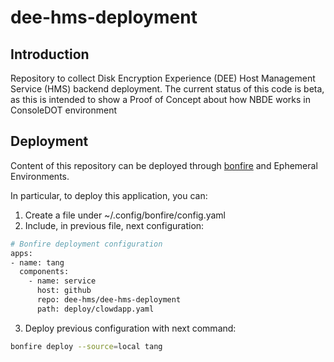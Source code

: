 # dee-hms-deployment

## Introduction
Repository to collect Disk Encryption Experience (DEE) Host Management Service (HMS) backend deployment. The current status of this code is beta, as this is intended to show a Proof of Concept about how NBDE works in ConsoleDOT environment

## Deployment
Content of this repository can be deployed through [bonfire](https://github.com/RedHatInsights/bonfire) and Ephemeral Environments.

In particular, to deploy this application, you can:

1. Create a file under ~/.config/bonfire/config.yaml
2. Include, in previous file, next configuration:
```bash
# Bonfire deployment configuration
apps:
- name: tang
  components:
    - name: service
      host: github
      repo: dee-hms/dee-hms-deployment
      path: deploy/clowdapp.yaml
```
3. Deploy previous configuration with next command:
```bash
bonfire deploy --source=local tang
```

